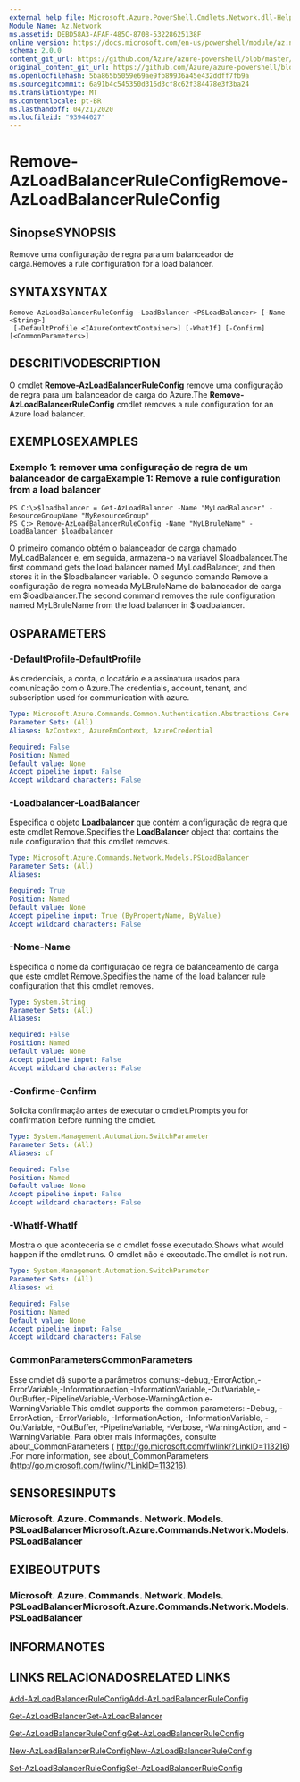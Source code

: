 ```yaml
---
external help file: Microsoft.Azure.PowerShell.Cmdlets.Network.dll-Help.xml
Module Name: Az.Network
ms.assetid: DEBD58A3-AFAF-485C-8708-53228625138F
online version: https://docs.microsoft.com/en-us/powershell/module/az.network/remove-azloadbalancerruleconfig
schema: 2.0.0
content_git_url: https://github.com/Azure/azure-powershell/blob/master/src/Network/Network/help/Remove-AzLoadBalancerRuleConfig.md
original_content_git_url: https://github.com/Azure/azure-powershell/blob/master/src/Network/Network/help/Remove-AzLoadBalancerRuleConfig.md
ms.openlocfilehash: 5ba865b5059e69ae9fb89936a45e432ddff7fb9a
ms.sourcegitcommit: 6a91b4c545350d316d3cf8c62f384478e3f3ba24
ms.translationtype: MT
ms.contentlocale: pt-BR
ms.lasthandoff: 04/21/2020
ms.locfileid: "93944027"
---
```

# <span data-ttu-id="d0b6c-101">Remove-AzLoadBalancerRuleConfig</span><span class="sxs-lookup"><span data-stu-id="d0b6c-101">Remove-AzLoadBalancerRuleConfig</span></span>

## <span data-ttu-id="d0b6c-102">Sinopse</span><span class="sxs-lookup"><span data-stu-id="d0b6c-102">SYNOPSIS</span></span>
<span data-ttu-id="d0b6c-103">Remove uma configuração de regra para um balanceador de carga.</span><span class="sxs-lookup"><span data-stu-id="d0b6c-103">Removes a rule configuration for a load balancer.</span></span>

## <span data-ttu-id="d0b6c-104">SYNTAX</span><span class="sxs-lookup"><span data-stu-id="d0b6c-104">SYNTAX</span></span>

```
Remove-AzLoadBalancerRuleConfig -LoadBalancer <PSLoadBalancer> [-Name <String>]
 [-DefaultProfile <IAzureContextContainer>] [-WhatIf] [-Confirm] [<CommonParameters>]
```

## <span data-ttu-id="d0b6c-105">DESCRITIVO</span><span class="sxs-lookup"><span data-stu-id="d0b6c-105">DESCRIPTION</span></span>
<span data-ttu-id="d0b6c-106">O cmdlet **Remove-AzLoadBalancerRuleConfig** remove uma configuração de regra para um balanceador de carga do Azure.</span><span class="sxs-lookup"><span data-stu-id="d0b6c-106">The **Remove-AzLoadBalancerRuleConfig** cmdlet removes a rule configuration for an Azure load balancer.</span></span>

## <span data-ttu-id="d0b6c-107">EXEMPLOS</span><span class="sxs-lookup"><span data-stu-id="d0b6c-107">EXAMPLES</span></span>

### <span data-ttu-id="d0b6c-108">Exemplo 1: remover uma configuração de regra de um balanceador de carga</span><span class="sxs-lookup"><span data-stu-id="d0b6c-108">Example 1: Remove a rule configuration from a load balancer</span></span>
```
PS C:\>$loadbalancer = Get-AzLoadBalancer -Name "MyLoadBalancer" -ResourceGroupName "MyResourceGroup"
PS C:> Remove-AzLoadBalancerRuleConfig -Name "MyLBruleName" -LoadBalancer $loadbalancer
```

<span data-ttu-id="d0b6c-109">O primeiro comando obtém o balanceador de carga chamado MyLoadBalancer e, em seguida, armazena-o na variável $loadbalancer.</span><span class="sxs-lookup"><span data-stu-id="d0b6c-109">The first command gets the load balancer named MyLoadBalancer, and then stores it in the $loadbalancer variable.</span></span>
<span data-ttu-id="d0b6c-110">O segundo comando Remove a configuração de regra nomeada MyLBruleName do balanceador de carga em $loadbalancer.</span><span class="sxs-lookup"><span data-stu-id="d0b6c-110">The second command removes the rule configuration named MyLBruleName from the load balancer in $loadbalancer.</span></span>

## <span data-ttu-id="d0b6c-111">OS</span><span class="sxs-lookup"><span data-stu-id="d0b6c-111">PARAMETERS</span></span>

### <span data-ttu-id="d0b6c-112">-DefaultProfile</span><span class="sxs-lookup"><span data-stu-id="d0b6c-112">-DefaultProfile</span></span>
<span data-ttu-id="d0b6c-113">As credenciais, a conta, o locatário e a assinatura usados para comunicação com o Azure.</span><span class="sxs-lookup"><span data-stu-id="d0b6c-113">The credentials, account, tenant, and subscription used for communication with azure.</span></span>

```yaml
Type: Microsoft.Azure.Commands.Common.Authentication.Abstractions.Core.IAzureContextContainer
Parameter Sets: (All)
Aliases: AzContext, AzureRmContext, AzureCredential

Required: False
Position: Named
Default value: None
Accept pipeline input: False
Accept wildcard characters: False
```

### <span data-ttu-id="d0b6c-114">-Loadbalancer</span><span class="sxs-lookup"><span data-stu-id="d0b6c-114">-LoadBalancer</span></span>
<span data-ttu-id="d0b6c-115">Especifica o objeto **Loadbalancer** que contém a configuração de regra que este cmdlet Remove.</span><span class="sxs-lookup"><span data-stu-id="d0b6c-115">Specifies the **LoadBalancer** object that contains the rule configuration that this cmdlet removes.</span></span>

```yaml
Type: Microsoft.Azure.Commands.Network.Models.PSLoadBalancer
Parameter Sets: (All)
Aliases:

Required: True
Position: Named
Default value: None
Accept pipeline input: True (ByPropertyName, ByValue)
Accept wildcard characters: False
```

### <span data-ttu-id="d0b6c-116">-Nome</span><span class="sxs-lookup"><span data-stu-id="d0b6c-116">-Name</span></span>
<span data-ttu-id="d0b6c-117">Especifica o nome da configuração de regra de balanceamento de carga que este cmdlet Remove.</span><span class="sxs-lookup"><span data-stu-id="d0b6c-117">Specifies the name of the load balancer rule configuration that this cmdlet removes.</span></span>

```yaml
Type: System.String
Parameter Sets: (All)
Aliases:

Required: False
Position: Named
Default value: None
Accept pipeline input: False
Accept wildcard characters: False
```

### <span data-ttu-id="d0b6c-118">-Confirme</span><span class="sxs-lookup"><span data-stu-id="d0b6c-118">-Confirm</span></span>
<span data-ttu-id="d0b6c-119">Solicita confirmação antes de executar o cmdlet.</span><span class="sxs-lookup"><span data-stu-id="d0b6c-119">Prompts you for confirmation before running the cmdlet.</span></span>

```yaml
Type: System.Management.Automation.SwitchParameter
Parameter Sets: (All)
Aliases: cf

Required: False
Position: Named
Default value: None
Accept pipeline input: False
Accept wildcard characters: False
```

### <span data-ttu-id="d0b6c-120">-WhatIf</span><span class="sxs-lookup"><span data-stu-id="d0b6c-120">-WhatIf</span></span>
<span data-ttu-id="d0b6c-121">Mostra o que aconteceria se o cmdlet fosse executado.</span><span class="sxs-lookup"><span data-stu-id="d0b6c-121">Shows what would happen if the cmdlet runs.</span></span> <span data-ttu-id="d0b6c-122">O cmdlet não é executado.</span><span class="sxs-lookup"><span data-stu-id="d0b6c-122">The cmdlet is not run.</span></span>

```yaml
Type: System.Management.Automation.SwitchParameter
Parameter Sets: (All)
Aliases: wi

Required: False
Position: Named
Default value: None
Accept pipeline input: False
Accept wildcard characters: False
```

### <span data-ttu-id="d0b6c-123">CommonParameters</span><span class="sxs-lookup"><span data-stu-id="d0b6c-123">CommonParameters</span></span>
<span data-ttu-id="d0b6c-124">Esse cmdlet dá suporte a parâmetros comuns:-debug,-ErrorAction,-ErrorVariable,-Informationaction,-InformationVariable,-OutVariable,-OutBuffer,-PipelineVariable,-Verbose-WarningAction e-WarningVariable.</span><span class="sxs-lookup"><span data-stu-id="d0b6c-124">This cmdlet supports the common parameters: -Debug, -ErrorAction, -ErrorVariable, -InformationAction, -InformationVariable, -OutVariable, -OutBuffer, -PipelineVariable, -Verbose, -WarningAction, and -WarningVariable.</span></span> <span data-ttu-id="d0b6c-125">Para obter mais informações, consulte about_CommonParameters ( http://go.microsoft.com/fwlink/?LinkID=113216) .</span><span class="sxs-lookup"><span data-stu-id="d0b6c-125">For more information, see about_CommonParameters (http://go.microsoft.com/fwlink/?LinkID=113216).</span></span>

## <span data-ttu-id="d0b6c-126">SENSORES</span><span class="sxs-lookup"><span data-stu-id="d0b6c-126">INPUTS</span></span>

### <span data-ttu-id="d0b6c-127">Microsoft. Azure. Commands. Network. Models. PSLoadBalancer</span><span class="sxs-lookup"><span data-stu-id="d0b6c-127">Microsoft.Azure.Commands.Network.Models.PSLoadBalancer</span></span>

## <span data-ttu-id="d0b6c-128">EXIBE</span><span class="sxs-lookup"><span data-stu-id="d0b6c-128">OUTPUTS</span></span>

### <span data-ttu-id="d0b6c-129">Microsoft. Azure. Commands. Network. Models. PSLoadBalancer</span><span class="sxs-lookup"><span data-stu-id="d0b6c-129">Microsoft.Azure.Commands.Network.Models.PSLoadBalancer</span></span>

## <span data-ttu-id="d0b6c-130">INFORMA</span><span class="sxs-lookup"><span data-stu-id="d0b6c-130">NOTES</span></span>

## <span data-ttu-id="d0b6c-131">LINKS RELACIONADOS</span><span class="sxs-lookup"><span data-stu-id="d0b6c-131">RELATED LINKS</span></span>

[<span data-ttu-id="d0b6c-132">Add-AzLoadBalancerRuleConfig</span><span class="sxs-lookup"><span data-stu-id="d0b6c-132">Add-AzLoadBalancerRuleConfig</span></span>](./Add-AzLoadBalancerRuleConfig.md)

[<span data-ttu-id="d0b6c-133">Get-AzLoadBalancer</span><span class="sxs-lookup"><span data-stu-id="d0b6c-133">Get-AzLoadBalancer</span></span>](./Get-AzLoadBalancer.md)

[<span data-ttu-id="d0b6c-134">Get-AzLoadBalancerRuleConfig</span><span class="sxs-lookup"><span data-stu-id="d0b6c-134">Get-AzLoadBalancerRuleConfig</span></span>](./Get-AzLoadBalancerRuleConfig.md)

[<span data-ttu-id="d0b6c-135">New-AzLoadBalancerRuleConfig</span><span class="sxs-lookup"><span data-stu-id="d0b6c-135">New-AzLoadBalancerRuleConfig</span></span>](./New-AzLoadBalancerRuleConfig.md)

[<span data-ttu-id="d0b6c-136">Set-AzLoadBalancerRuleConfig</span><span class="sxs-lookup"><span data-stu-id="d0b6c-136">Set-AzLoadBalancerRuleConfig</span></span>](./Set-AzLoadBalancerRuleConfig.md)


